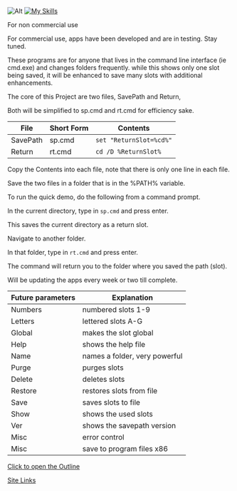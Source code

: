 ![Alt](https://repobeats.axiom.co/api/embed/64efede69a455df79704d6788a7fc5a23b7140d9.svg "Repobeats analytics image")
[![My Skills](https://skillicons.dev/icons?i=autocad,cs,codepen,devto,discord,dotnet,github,gmail,html,ai,instagram,linkedin,lua,md,robloxstudio,stackoverflow,twitter,ubuntu,visualstudio,vscode,windows,wordpress)](https://skillicons.dev)

For non commercial use

For commercial use, apps have been developed and are in testing. Stay tuned.

These programs are for anyone that lives in the command line interface (ie cmd.exe) and
changes folders frequently. while this shows only one slot being saved, it will be enhanced to
save many slots with additional enhancements.

The core of this Project are two files, SavePath and Return,

Both will be simplified to sp.cmd and rt.cmd for efficiency sake.

| File | Short Form | Contents |
| --- | --- | --- |
| SavePath | sp.cmd | `set "ReturnSlot=%cd%"` |
| Return | rt.cmd | `cd /D %ReturnSlot%` |

Copy the Contents into each file, note that there is only one line in each file.

Save the two files in a folder that is in the %PATH% variable.

To run the quick demo, do the following from a command prompt.

In the current directory, type in `sp.cmd` and press enter.

This saves the current directory as a return slot.

Navigate to another folder.

In that folder, type in `rt.cmd` and press enter.

The command will return you to the folder where you saved the path (slot).

Will be updating the apps every week or two till complete.

| Future parameters | Explanation |
| --- | --- |
| Numbers | numbered slots 1-9 |
| Letters | lettered slots A-G |
| Global |  makes the slot global|
| Help | shows the help file |
| Name | names a folder, very powerful |
| Purge | purges slots |
| Delete | deletes slots |
| Restore | restores slots from file |
| Save | saves slots to file |
| Show | shows the used slots |
| Ver | shows the savepath version |
| Misc | error control |
| Misc | save to program files x86 |

[Click to open the Outline](Outline.md)

[Site Links](SiteLinks.md)
